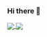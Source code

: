 ### Hi there 👋

<!--
**khalifa47/khalifa47** is a ✨ _special_ ✨ repository because its `README.md` (this file) appears on your GitHub profile.

Here are some ideas to get you started:

- 🔭 I’m currently working on ...
- 🌱 I’m currently learning ...
- 👯 I’m looking to collaborate on ...
- 🤔 I’m looking for help with ...
- 💬 Ask me about ...
- 📫 How to reach me: ...
- 😄 Pronouns: ...
- ⚡ Fun fact: ...
-->

<a href="https://github.com/khalifa47">
  <img align="center" src="https://github-readme-stats.vercel.app/api?username=khalifa47&show_icons=true&theme=radical" />
</a>
<a href="https://github.com/khalifa47">
  <img align="center" src="https://github-readme-stats.vercel.app/api/top-langs/?username=khalifa47&show_icons=true&theme=radical" />
</a>
